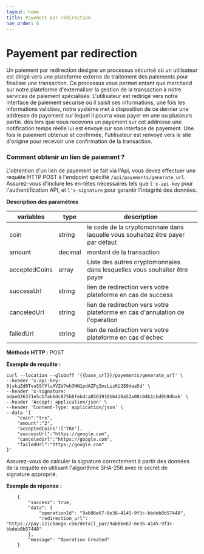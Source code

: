 ```yaml
---
layout: home
title: Payement par redirection
nav_order: 6
---
```


# Payement par redirection

Un paiement par redirection désigne un processus sécurisé où un utilisateur est dirigé vers une plateforme externe de traitement des paiements pour finaliser une transaction. Ce processus vous permet entant que marchand sur notre plateforme d'externaliser la gestion de la transaction à notre services de paiement spécialisés. L'utilisateur est redirigé vers notre interface de paiement sécurisé où il saisit ses informations, une fois les informations validées, notre système met à disposition de ce dernier une addresse de payement sur lequel il pourra vous payer en une ou plusieurs partie. dès lors que nous recevons un payement sur cet addresse une notification temps réelle lui est envoyé sur son interface de payement.
Une fois le paiement obtenue et confirmée, l'utilisateur est renvoyé vers le site d'origine pour recevoir une confirmation de la transaction. 

### Comment obtenir un lien de paiement ?

L'obtention d'un lien de payement se fait via l'Api, vous devez effectuer une requête HTTP POST à l'endpoint spécifié `/api/payements/generate_url`. Assurez-vous d'inclure les en-têtes nécessaires tels que `l'x-api-key` pour l'authentification API, et `l'x-signature` pour garantir l'intégrité des données.


**Description des paramètres**

| variables | type | description |
| --- | --- | --- |
| coin | string | le code de la cryptomonnaie dans laquelle vous souhaitez être payer par défaut |
| amount | decimal | montant de la transaction |
| acceptedCoins | array | Liste des autres cryptomonnaies dans lesquelles vous souhaiter être payer |
| successUrl | string | lien de redirection vers votre plateforme en cas de success |
| canceledUrl | string | lien de redirection vers votre plateforme en cas d'annulation de l'operation |
| failedUrl | string | lien de redirection vers votre plateforme en cas d'échec |

**Méthode HTTP :** POST

**Exemple de requête :**

``` http
curl --location --globoff '{{base_url}}/payements/generate_url' \
--header 'x-api-key: 6|skqZd0TvuSSfVluXVZd7wh3WN1pdAZFgImsLizKU289daa5d' \
--header 'x-signature: adae036371e5cb7ab6dc875b8febdca8561918b64d0a52a00c04b1cbd9b9dba6' \
--header 'Accept: application/json' \
--header 'Content-Type: application/json' \
--data '{
    "coin":"trx",
    "amount":"2",
    "acceptedCoins":["TRX"],
    "successUrl":"https://google.com",
    "canceledUrl":"https://google.com",
    "failedUrl":"https://google.com"
}'

 ```

Assurez-vous de calculer la signature correctement à partir des données  
de la requête en utilisant l'algorithme SHA-256 avec le secret de  
signature approprié.

**Exemple de réponse :**

```
    {
        "success": true,
        "data": {
            "operationId": "9ab86e67-6e36-4145-9f3c-bbdeb0b57448",
            "redirection_url": "https://pay.izichange.com/detail_par/9ab86e67-6e36-4145-9f3c-bbdeb0b57448"
        },
        "message": "Operation Created"
    }
```
